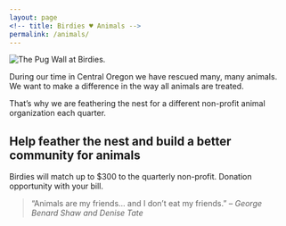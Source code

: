```yaml
---
layout: page
<!-- title: Birdies ♥ Animals -->
permalink: /animals/
---
```


![The Pug Wall at Birdies.](../img/pugwall.jpg)

During our time in Central Oregon we have rescued many, many animals.  We want to make a difference in the way all animals are treated.

That’s why we are feathering the nest for a different  non-profit animal organization each quarter.

## Help feather the nest and build a better community for animals

Birdies will match up to $300 to the quarterly non-profit. Donation opportunity with your bill.

> “Animals are my friends… and I don’t eat my friends.”
<cite>– George Benard Shaw and Denise Tate</cite>
